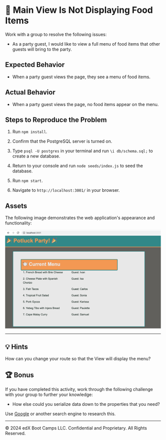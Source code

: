 # 🐛 Main View Is Not Displaying Food Items

Work with a group to resolve the following issues:

* As a party guest, I would like to view a full menu of food items that other guests will bring to the party.

## Expected Behavior

* When a party guest views the page, they see a menu of food items.

## Actual Behavior

* When a party guest views the page, no food items appear on the menu.

## Steps to Reproduce the Problem

1. Run `npm install`.

2. Confirm that the PostgreSQL server is turned on.

3. Type `psql -U postgres` in your terminal and run `\i db/schema.sql;` to create a new database.

4. Return to your console and run `node seeds/index.js` to seed the database.

5. Run `npm start`.

6. Navigate to `http://localhost:3001/` in your browser.

## Assets

The following image demonstrates the web application's appearance and functionality:

![The "Potluck Party!" webpage displays a list of dishes and the name of the guest who will bring each one.](images/Full-Menu.png)

---

## 💡 Hints

How can you change your route so that the View will display the menu?

## 🏆 Bonus

If you have completed this activity, work through the following challenge with your group to further your knowledge:

* How else could you serialize data down to the properties that you need?

Use [Google](https://www.google.com) or another search engine to research this.

---
© 2024 edX Boot Camps LLC. Confidential and Proprietary. All Rights Reserved.
